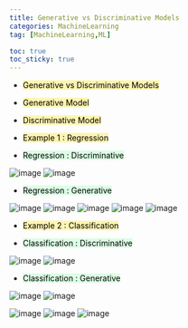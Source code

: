 ```yaml
---
title: Generative vs Discriminative Models
categories: MachineLearning
tag: [MachineLearning,ML]

toc: true
toc_sticky: true
---
```


- <mark style='background-color: #fff5b1'> Generative vs Discriminative Models </mark>

- <mark style='background-color: #fff5b1'> Generative Model </mark>

- <mark style='background-color: #fff5b1'> Discriminative Model </mark>

- <mark style='background-color: #fff5b1'> Example 1 : Regression </mark>

- <mark style='background-color: #dcffe4'> Regression : Discriminative </mark>

![image](https://user-images.githubusercontent.com/48202736/105446589-c80c0900-5cb5-11eb-9671-fbaf131d6f33.png)
![image](https://user-images.githubusercontent.com/48202736/105446592-c93d3600-5cb5-11eb-8143-9c3ff6dbf0b4.png)

- <mark style='background-color: #dcffe4'> Regression : Generative </mark>

![image](https://user-images.githubusercontent.com/48202736/105446601-d0fcda80-5cb5-11eb-9689-0c31ed7bde82.png)
![image](https://user-images.githubusercontent.com/48202736/105446605-d35f3480-5cb5-11eb-86bb-8a33300dbd91.png)
![image](https://user-images.githubusercontent.com/48202736/105446609-d5c18e80-5cb5-11eb-8f82-fd620423d775.png)
![image](https://user-images.githubusercontent.com/48202736/105446616-d8bc7f00-5cb5-11eb-8c3f-a1b1777f5df1.png)
![image](https://user-images.githubusercontent.com/48202736/105446621-db1ed900-5cb5-11eb-96ba-780fb7cfa3c7.png)

- <mark style='background-color: #fff5b1'> Example 2 : Classification </mark>

- <mark style='background-color: #dcffe4'> Classification : Discriminative </mark>

![image](https://user-images.githubusercontent.com/48202736/105446663-eeca3f80-5cb5-11eb-8ac0-c34bc071995b.png)
![image](https://user-images.githubusercontent.com/48202736/105446667-f12c9980-5cb5-11eb-8c6b-14a664b2b5d4.png)

- <mark style='background-color: #dcffe4'> Classification : Generative </mark>


![image](https://user-images.githubusercontent.com/48202736/105446672-f38ef380-5cb5-11eb-9b8b-db2238d1cb6d.png)
![image](https://user-images.githubusercontent.com/48202736/105446675-f558b700-5cb5-11eb-8bd8-5e8ad17e4c43.png)

![image](https://user-images.githubusercontent.com/48202736/105446675-f558b700-5cb5-11eb-8bd8-5e8ad17e4c43.png)
![image](https://user-images.githubusercontent.com/48202736/105446703-01dd0f80-5cb6-11eb-9b33-ed3e6e74c6a8.png)
![image](https://user-images.githubusercontent.com/48202736/105446708-06a1c380-5cb6-11eb-8d13-c549738a7943.png)
